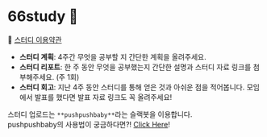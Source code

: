# 66study :baby:

:pushpin: [스터디 이용약관](https://docs.google.com/document/d/17uigaqeVh0eb82SwULPaC1Wghw5Tt4uyWU-eNrkkPeo/edit)

- **스터디 계획**: 4주간 무엇을 공부할 지 간단한 계획을 올려주세요.
- **스터디 리포트**: 한 주 동안 무엇을 공부했는지 간단한 설명과 스터디 자료 링크를 첨부해주세요. (주 1회)
- **스터디 회고**: 지난 4주 동안 스터디를 통해 얻은 것과 아쉬운 점을 적어봅니다. 모임에서 발표를 했다면 발표 자료 링크도 꼭 올려주세요!

스터디 업로드는 `**pushpushbaby**`라는 슬랙봇을 이용합니다.  
pushpushbaby의 사용법이 궁금하다면?! [Click Here](https://github.com/jy7123943/pushpushbaby)!
